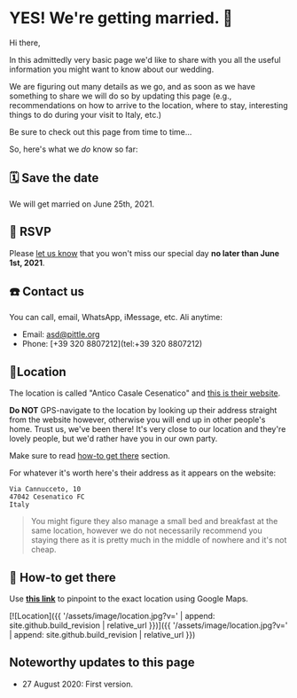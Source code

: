 # YES! We're getting married. 🎉

Hi there,

In this admittedly very basic page we'd like to share with you all the useful information you might want to know about our wedding.

We are figuring out many details as we go, and as soon as we have something to share we will do so by updating this page (e.g., recommendations on how to arrive to the location, where to stay, interesting things to do during your visit to Italy, etc.)

Be sure to check out this page from time to time…

So, here's what we _do_ know so far:


## 🗓️ Save the date

We will get married on June 25th, 2021.


## 📮 RSVP

Please [let us know](#-contact-us) that you won't miss our special day **no later than June 1st, 2021**.

<!-- Also, please make sure read dedicated [COVID section](#-covid) before you decide. -->


## ☎️ Contact us

You can call, email, WhatsApp, iMessage, etc. Ali anytime:

* Email: [asd@pittle.org](mailto:asd@pittle.org)
* Phone: [+39 320 8807212](tel:+39 320 8807212)


## 📍Location

The location is called "Antico Casale Cesenatico" and <a href="http://anticocasalecesenatico.com" target="_blank" rel="noopener noreferrer">this is their website</a>.

**Do NOT** GPS-navigate to the location by looking up their address straight from the website however, otherwise you will end up in other people's home. Trust us, we've been there! It's very close to our location and they're lovely people, but we'd rather have you in our own party.

Make sure to read [how-to get there](#-how-to-get-there) section.

For whatever it's worth here's their address as it appears on the website:

```
Via Cannucceto, 10
47042 Cesenatico FC
Italy
```

> You might figure they also manage a small bed and breakfast at the same location, however we do not necessarily recommend you staying there as it is pretty much in the middle of nowhere and it's not cheap.


## 🚗 How-to get there

<!-- TODO: Mention: You'll definitely need a car. -->

Use <a href="https://goo.gl/maps/HDcbyhjBNG72bNDD9" target="_blank" rel="noopener noreferrer">**this link**</a> to pinpoint to the exact location using Google Maps.

[![Location]({{ '/assets/image/location.jpg?v=' | append: site.github.build_revision | relative_url }})]({{ '/assets/image/location.jpg?v=' | append: site.github.build_revision | relative_url }})


<!-- 
## 🦠 COVID

TODO
-->


## Noteworthy updates to this page

- 27 August 2020: First version.
